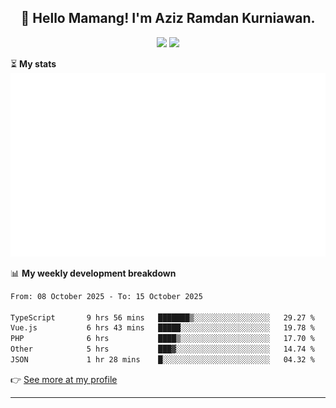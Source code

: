 <h2 align="center">👋 Hello Mamang! I'm Aziz Ramdan Kurniawan.</h2>  
<p align="center">
  <img src="https://komarev.com/ghpvc/?username=azizramdan">
  <img src="https://wakatime.com/badge/user/90056fa0-4c31-4eca-954e-2a3ac05896f9.svg">
</p>
    
⏳ **My stats**  
![](https://raw.githubusercontent.com/azizramdan/github-stats/master/generated/overview.svg#gh-dark-mode-only)

📊 **My weekly development breakdown**
<!--START_SECTION:waka-->

```txt
From: 08 October 2025 - To: 15 October 2025

TypeScript       9 hrs 56 mins   ███████▒░░░░░░░░░░░░░░░░░   29.27 %
Vue.js           6 hrs 43 mins   █████░░░░░░░░░░░░░░░░░░░░   19.78 %
PHP              6 hrs           ████▒░░░░░░░░░░░░░░░░░░░░   17.70 %
Other            5 hrs           ███▓░░░░░░░░░░░░░░░░░░░░░   14.74 %
JSON             1 hr 28 mins    █░░░░░░░░░░░░░░░░░░░░░░░░   04.32 %
```

<!--END_SECTION:waka-->
👉 [See more at my profile](https://wakatime.com/@azizramdan)
***
